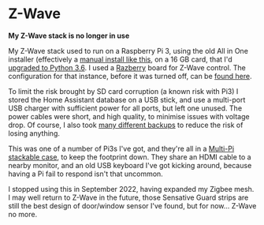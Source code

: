 # Z-Wave

**My Z-Wave stack is no longer in use**

My Z-Wave stack used to run on a Raspberry Pi 3, using the old All in One installer (effectively a [manual install like this](https://blog.ceard.tech/2017/12/installing-home-assistant-in-virtual.html), on a 16 GB card, that I'd [upgraded to Python 3.6](https://blog.ceard.tech/2017/12/upgrading-python-virtual-environment.html). I used a [Razberry](https://razberry.z-wave.me/) board for Z-Wave control. The configuration for that instance, before it was turned off, can be [found here](https://github.com/DubhAd/HomeAssistant-ZWave).

To limit the risk brought by SD card corruption (a known risk with Pi3) I stored the Home Assistant database on a USB stick, and use a multi-port USB charger with sufficient power for all ports, but left one unused. The power cables were short, and high quality, to minimise issues with voltage drop. Of course, I also took [many different backups](https://blog.ceard.tech/2017/10/backing-up-home-assistant.html) to reduce the risk of losing anything.

This was one of a number of Pi3s I've got, and they're all in a [Multi-Pi stackable case](https://www.okdo.com/p/multi-pi-stackable-raspberry-pi-case/), to keep the footprint down. They share an HDMI cable to a nearby monitor, and an old USB keyboard I've got kicking around, because having a Pi fail to respond isn't that uncommon.

I stopped using this in September 2022, having expanded my Zigbee mesh. I may well return to Z-Wave in the future, those Sensative Guard strips are still the best design of door/window sensor I've found, but for now... Z-Wave no more.
